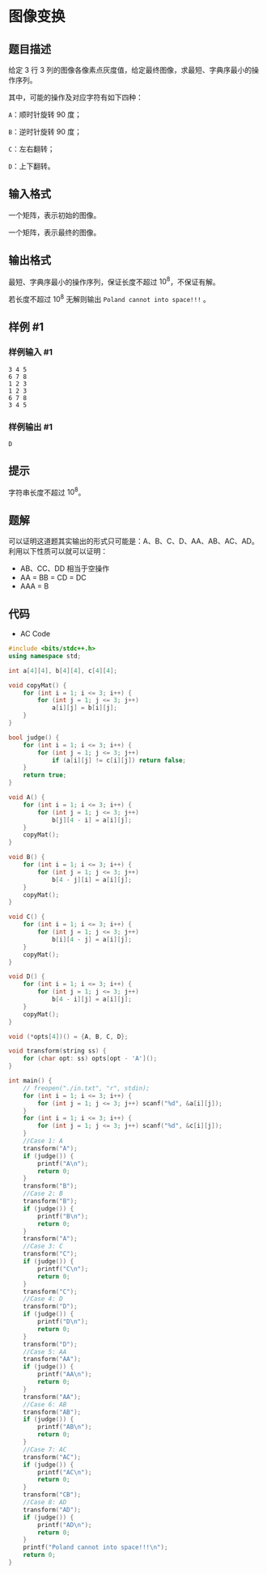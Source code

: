 # 图像变换

## 题目描述

给定 $3$ 行 $3$ 列的图像各像素点灰度值，给定最终图像，求最短、字典序最小的操作序列。

其中，可能的操作及对应字符有如下四种：

`A`：顺时针旋转 $90$ 度；

`B`：逆时针旋转 $90$ 度；

`C`：左右翻转；

`D`：上下翻转。

## 输入格式

一个矩阵，表示初始的图像。

一个矩阵，表示最终的图像。

## 输出格式

最短、字典序最小的操作序列，保证长度不超过 $10^8$，不保证有解。

若长度不超过 $10^8$ 无解则输出 `Poland cannot into space!!!` 。

## 样例 #1

### 样例输入 #1

```
3 4 5
6 7 8
1 2 3
1 2 3
6 7 8
3 4 5
```

### 样例输出 #1

```
D
```

## 提示

字符串长度不超过 $10^8$。

## 题解

可以证明这道题其实输出的形式只可能是：A、B、C、D、AA、AB、AC、AD。利用以下性质可以就可以证明：

- AB、CC、DD 相当于空操作
- AA = BB = CD = DC
- AAA = B

## 代码

- AC Code

```c++
#include <bits/stdc++.h>
using namespace std;

int a[4][4], b[4][4], c[4][4];

void copyMat() {
    for (int i = 1; i <= 3; i++) {
        for (int j = 1; j <= 3; j++)
            a[i][j] = b[i][j];
    }
}

bool judge() {
    for (int i = 1; i <= 3; i++) {
        for (int j = 1; j <= 3; j++)
            if (a[i][j] != c[i][j]) return false;
    }
    return true;
}

void A() {
    for (int i = 1; i <= 3; i++) {
        for (int j = 1; j <= 3; j++)
            b[j][4 - i] = a[i][j];
    }
    copyMat();
}

void B() {
    for (int i = 1; i <= 3; i++) {
        for (int j = 1; j <= 3; j++)
            b[4 - j][i] = a[i][j];
    }
    copyMat();
}

void C() {
    for (int i = 1; i <= 3; i++) {
        for (int j = 1; j <= 3; j++)
            b[i][4 - j] = a[i][j];
    }
    copyMat();
}

void D() {
    for (int i = 1; i <= 3; i++) {
        for (int j = 1; j <= 3; j++)
            b[4 - i][j] = a[i][j];
    }
    copyMat();
}

void (*opts[4])() = {A, B, C, D};

void transform(string ss) {
    for (char opt: ss) opts[opt - 'A']();
}

int main() {
    // freopen("./in.txt", "r", stdin);
    for (int i = 1; i <= 3; i++) {
        for (int j = 1; j <= 3; j++) scanf("%d", &a[i][j]);
    }
    for (int i = 1; i <= 3; i++) {
        for (int j = 1; j <= 3; j++) scanf("%d", &c[i][j]);
    }
    //Case 1: A
    transform("A");
    if (judge()) {
        printf("A\n");
        return 0;
    }
    transform("B");
    //Case 2: B
    transform("B");
    if (judge()) {
        printf("B\n");
        return 0;
    }
    transform("A");
    //Case 3: C
    transform("C");
    if (judge()) {
        printf("C\n");
        return 0;
    }
    transform("C");
    //Case 4: D
    transform("D");
    if (judge()) {
        printf("D\n");
        return 0;
    }
    transform("D");
    //Case 5: AA
    transform("AA");
    if (judge()) {
        printf("AA\n");
        return 0;
    }
    transform("AA");
    //Case 6: AB
    transform("AB");
    if (judge()) {
        printf("AB\n");
        return 0;
    }
    //Case 7: AC
    transform("AC");
    if (judge()) {
        printf("AC\n");
        return 0;
    }
    transform("CB");
    //Case 8: AD
    transform("AD");
    if (judge()) {
        printf("AD\n");
        return 0;
    }
    printf("Poland cannot into space!!!\n");
    return 0;
}
```
